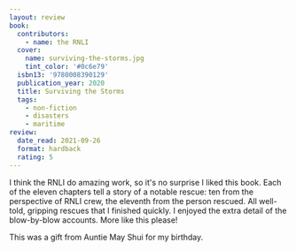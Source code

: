```yaml
---
layout: review
book:
  contributors:
    - name: the RNLI
  cover:
    name: surviving-the-storms.jpg
    tint_color: '#0c6e79'
  isbn13: '9780008390129'
  publication_year: 2020
  title: Surviving the Storms
  tags:
    - non-fiction
    - disasters
    - maritime
review:
  date_read: 2021-09-26
  format: hardback
  rating: 5
---
```


I think the RNLI do amazing work, so it's no surprise I liked this book.
Each of the eleven chapters tell a story of a notable rescue: ten from the perspective of RNLI crew, the eleventh from the person rescued.
All well-told, gripping rescues that I finished quickly.
I enjoyed the extra detail of the blow-by-blow accounts.
More like this please!

This was a gift from Auntie May Shui for my birthday.
